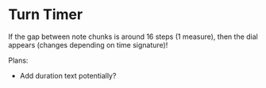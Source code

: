# Turn Timer
If the gap between note chunks is around 16 steps (1 measure), then the dial appears (changes depending on time signature)!

Plans:
* Add duration text potentially?